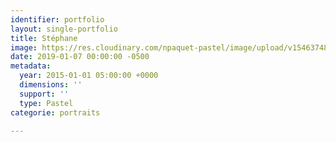 ```yaml
---
identifier: portfolio
layout: single-portfolio
title: Stéphane
image: https://res.cloudinary.com/npaquet-pastel/image/upload/v1546374844/St%C3%A9phane-pastel-2015.jpg
date: 2019-01-07 00:00:00 -0500
metadata:
  year: 2015-01-01 05:00:00 +0000
  dimensions: ''
  support: ''
  type: Pastel
categorie: portraits

---
```

